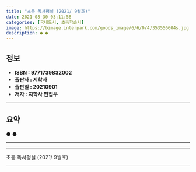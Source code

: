```yaml
---
title: "초등 독서평설 (2021/ 9월호)"
date: 2021-08-30 03:11:58
categories: [국내도서, 초등학습서]
image: https://bimage.interpark.com/goods_image/6/6/0/4/353556604s.jpg
description: ● ●
---
```


## **정보**

- **ISBN : 9771739832002**
- **출판사 : 지학사**
- **출판일 : 20210901**
- **저자 : 지학사 편집부**

------



## **요약**

●  ●  

------



------


초등 독서평설 (2021/ 9월호) 

------


